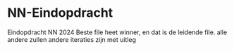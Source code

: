 # NN-Eindopdracht
Eindopdracht NN 2024
Beste file heet winner, en dat is de leidende file. alle andere zullen andere iteraties zijn met uitleg


